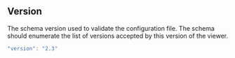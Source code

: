 ## **Version**

The schema version used to validate the configuration file.  The schema should enumerate the list of versions accepted by this version of the viewer.

```js
"version": "2.3"
```